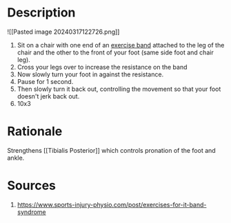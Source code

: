 # Description
![[Pasted image 20240317122726.png]]
1. Sit on a chair with one end of an [exercise band](https://geni.us/A2Zivfh) attached to the leg of the chair and the other to the front of your foot (same side foot and chair leg).
2. Cross your legs over to increase the resistance on the band
3. Now slowly turn your foot in against the resistance.
4. Pause for 1 second.
5. Then slowly turn it back out, controlling the movement so that your foot doesn't jerk back out.
6. 10x3
# Rationale
Strengthens [[Tibialis Posterior]] which controls pronation of the foot and ankle.
# Sources
1) https://www.sports-injury-physio.com/post/exercises-for-it-band-syndrome